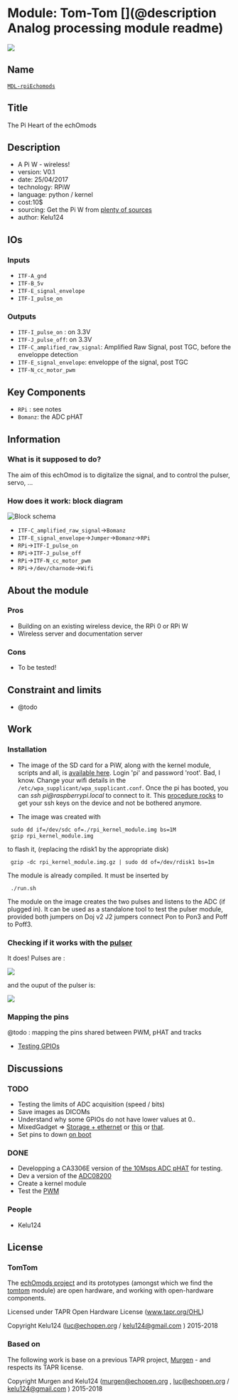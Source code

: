 # Module: Tom-Tom [](@description Analog processing module readme)

![](/tomtom/viewme.png)

## Name

[`MDL-rpiEchomods`]()

## Title

The Pi Heart of the echOmods

## Description

* A Pi W - wireless!
* version: V0.1
* date: 25/04/2017
* technology: RPiW
* language: python / kernel
* cost:10$
* sourcing: Get the Pi W from [plenty of sources](https://www.raspberrypi.org/products/pi-zero-w/)
* author: Kelu124

## IOs

### Inputs

* `ITF-A_gnd`
* `ITF-B_5v`
* `ITF-E_signal_envelope`
* `ITF-I_pulse_on`

### Outputs

* `ITF-I_pulse_on` : on 3.3V
* `ITF-J_pulse_off`: on 3.3V
* `ITF-C_amplified_raw_signal`: Amplified Raw Signal, post TGC, before the enveloppe detection	
* `ITF-E_signal_envelope`: enveloppe of the signal, post TGC
* `ITF-N_cc_motor_pwm`

## Key Components

* `RPi` : see notes
* `Bomanz`: the ADC pHAT

## Information

### What is it supposed to do?

The aim of this echOmod is to digitalize the signal, and to control the pulser, servo, ...

### How does it work: block diagram

![Block schema](/tomtom/source/blocks.png)

* `ITF-C_amplified_raw_signal`->`Bomanz`
* `ITF-E_signal_envelope`->`Jumper`->`Bomanz`->`RPi`
* `RPi`->`ITF-I_pulse_on`
* `RPi`->`ITF-J_pulse_off`
* `RPi`->`ITF-N_cc_motor_pwm`
* `RPi`->`/dev/charnode`->`Wifi`


## About the module

### Pros

* Building on an existing wireless device, the RPi 0 or RPi W
* Wireless server and documentation server

### Cons

* To be tested!

## Constraint and limits

* @todo

## Work

### Installation

* The image of the SD card for a PiW, along with the kernel module, scripts and all, is [available here](). Login 'pi' and password 'root'. Bad, I know. Change your wifi details in the `/etc/wpa_supplicant/wpa_supplicant.conf`. Once the pi has booted, you can _ssh pi@raspberrypi.local_ to connect to it. This [procedure rocks](https://raspberrypi.stackexchange.com/questions/1686/how-do-i-set-up-ssh-keys-to-log-into-my-rpi) to get your ssh keys on the device and not be bothered anymore.

* The image was created with 

```
 sudo dd if=/dev/sdc of=./rpi_kernel_module.img bs=1M
 gzip rpi_kernel_module.img
```

to flash it, (replacing the rdisk1 by the appropriate disk)

```
 gzip -dc rpi_kernel_module.img.gz | sudo dd of=/dev/rdisk1 bs=1m
```

The module is already compiled. It must be inserted by 

```
 ./run.sh
```

The module on the image creates the two pulses and listens to the ADC (if plugged in). It can be used as a standalone tool to test the pulser module, provided both jumpers on Doj v2 J2 jumpers connect Pon to Pon3 and Poff to Poff3.

### Checking if it works with the [pulser](/tobo/)

It does! Pulses are :

![](/tobo/images/2017/TEK0008.JPG)

and the ouput of the pulser is:

![](/tobo/images/2017/TEK0009.JPG)



### Mapping the pins

@todo : mapping the pins shared between PWM, pHAT and tracks
* [Testing GPIOs](/tomtom/20170425-ExploringGPIOs.md)

## Discussions

### TODO


* Testing the limits of ADC acquisition (speed / bits)
* Save images as DICOMs
* Understand why some GPIOs do not have lower values at 0..
* MixedGadget => [Storage + ethernet](http://isticktoit.net/?p=1383) or [this](https://gist.github.com/gbaman/50b6cca61dd1c3f88f41) or [that](https://learn.adafruit.com/turning-your-raspberry-pi-zero-into-a-usb-gadget/overview).
* Set pins to down [on boot](https://raspberrypi.stackexchange.com/questions/4664/setting-gpio-value-on-boot)

### DONE

* Developping a CA3306E version of [the 10Msps ADC pHAT](https://github.com/kelu124/bomanz/blob/master/CA3306E/20170422-FirstAcqs.ipynb) for testing.
* Dev a version of the [ADC08200](https://github.com/kelu124/bomanz/blob/master/ADC08200/)
* Create a kernel module
* Test the [PWM](http://www.toptechboy.com/raspberry-pi/raspberry-pi-lesson-28-controlling-a-servo-on-raspberry-pi-with-python/)

### People

* Kelu124

## License

### TomTom 

The [echOmods project](https://github.com/kelu124/echomods) and its prototypes (amongst which we find the [tomtom](/tomtom/) module) are open hardware, and working with open-hardware components.

Licensed under TAPR Open Hardware License (www.tapr.org/OHL)

Copyright Kelu124 (luc@echopen.org / kelu124@gmail.com ) 2015-2018

### Based on 

The following work is base on a previous TAPR project, [Murgen](https://github.com/kelu124/murgen-dev-kit) - and respects its TAPR license.

Copyright Murgen and Kelu124 (murgen@echopen.org , luc@echopen.org / kelu124@gmail.com ) 2015-2018

